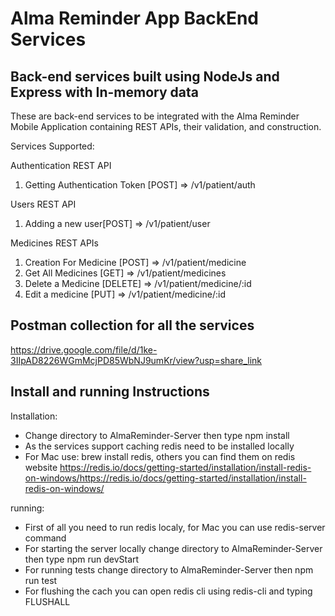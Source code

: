 # Alma Reminder App BackEnd Services


## Back-end services built using NodeJs and Express with In-memory data


These are back-end services to be integrated with the Alma Reminder Mobile Application containing
REST APIs, their validation, and construction.

Services Supported:


Authentication REST API

1. Getting Authentication Token [POST] => /v1/patient/auth


Users REST API

1. Adding a new user[POST] => /v1/patient/user

Medicines REST APIs

1. Creation For Medicine [POST] => /v1/patient/medicine
2. Get All Medicines [GET] => /v1/patient/medicines
3. Delete a Medicine [DELETE] => /v1/patient/medicine/:id
4. Edit a medicine [PUT] => /v1/patient/medicine/:id


## Postman collection for all the services

https://drive.google.com/file/d/1ke-3IIpAD8226WGmMcjPD85WbNJ9umKr/view?usp=share_link

## Install and running Instructions

Installation:

* Change directory to AlmaReminder-Server then type npm install
* As the services support caching redis need to be installed locally
* For Mac use: brew install redis, others you can find them on redis website
https://redis.io/docs/getting-started/installation/install-redis-on-windows/https://redis.io/docs/getting-started/installation/install-redis-on-windows/

running:
* First of all you need to run redis localy, for Mac you can use redis-server command
* For starting the server locally change directory to AlmaReminder-Server then type npm run devStart
* For running tests change directory to AlmaReminder-Server then npm run test
* For flushing the cach you can open redis cli using redis-cli and typing FLUSHALL


